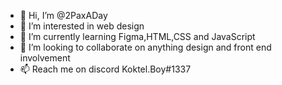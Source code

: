 - 👋 Hi, I’m @2PaxADay
- 👀 I’m interested in web design
- 🌱 I’m currently learning Figma,HTML,CSS and JavaScript
- 💞️ I’m looking to collaborate on anything design and front end involvement
- 📫 Reach me on discord Koktel.Boy#1337

<!---
2PaxADay/2PaxADay is a ✨ special ✨ repository because its `README.md` (this file) appears on your GitHub profile.
You can click the Preview link to take a look at your changes.
--->
